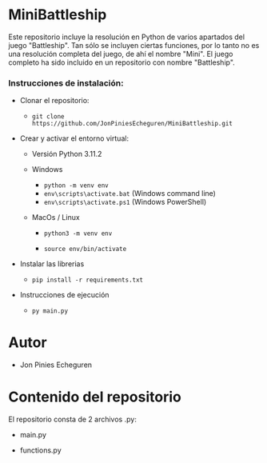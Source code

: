 # MiniBattleship

Este repositorio incluye la resolución en Python de varios apartados del juego "Battleship". Tan sólo se incluyen ciertas funciones, por lo tanto no es una resolución completa del juego, de ahí el nombre "Mini". El juego completo ha sido incluido en un repositorio con nombre "Battleship".

### Instrucciones de instalación:

- Clonar el repositorio:

  - `git clone https://github.com/JonPiniesEcheguren/MiniBattleship.git` 

- Crear y activar el entorno virtual:

  - Versión Python 3.11.2

  - Windows

    - `python -m venv env` 
    - `env\scripts\activate.bat` (Windows command line)
    - `env\scripts\activate.ps1` (Windows PowerShell)

  - MacOs / Linux

    - `python3 -m venv env`

    - `source env/bin/activate`

- Instalar las librerias
  - `pip install -r requirements.txt`

- Instrucciones de ejecución
  - `py main.py`

# Autor

- Jon Pinies Echeguren

# Contenido del repositorio

El repositorio consta de 2 archivos .py:

- main.py

- functions.py
